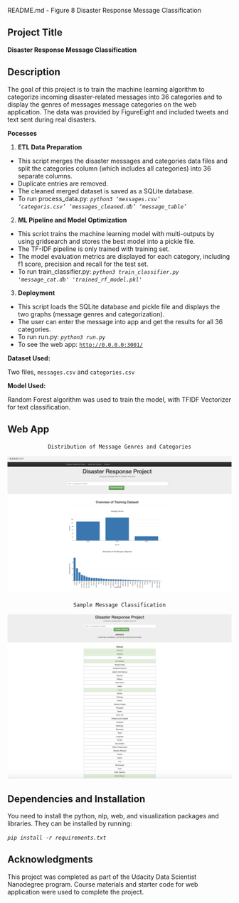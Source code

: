 README.md - Figure 8 Disaster Response Message Classification
 
 
## **Project Title**
 
**Disaster Response Message Classification**
 
 
 
## **Description**
 
The goal of this project is to train the machine learning algorithm to categorize incoming disaster-related messages into 36 categories and to display the genres of messages message categories on the web application. The data was provided by FigureEight and included tweets and text sent during real disasters. 
 
**Pocesses**
 
1. **ETL Data Preparation**
*   This script merges the disaster messages and categories data files and split the categories column (which includes all categories) into 36 separate columns.
*   Duplicate entries are removed.
*   The cleaned merged dataset is saved as a SQLite database.
*   To run process_data.py: _<code>python3 ‘messages.csv’ ‘categoris.csv’ ‘messages_cleaned.db’ ‘message_table’</code>_
 
2. **ML Pipeline and Model Optimization**
*   This scriot trains the machine learning model with multi-outputs by using gridsearch and stores the best model into a pickle file. 
*   The TF-IDF pipeline is only trained with training set. 
*   The model evaluation metrics are displayed for each category, including f1 score, precision and recall for the test set.  
*   To run train_classifier.py: _<code>python3 train_classifier.py 'message_cat.db' 'trained_rf_model.pkl'</code>_
 
3. **Deployment**
*   This script loads the SQLite database and pickle file and displays the two graphs (message genres and categorization). 
*   The user can enter the message into app and get the results for all 36 categories.
*   To run run.py: _<code>python3 run.py </code>_
*   To see the web app: <code>http://0.0.0.0:3001/</code>
 
 
**Dataset Used:**
 
Two files, <code>messages.csv</code> and <code>categories.csv</code>
 
**Model Used:**
 
Random Forest algorithm was used to train the model, with TFIDF Vectorizer for text classification. 
 
 

## **Web App**
<p align="center"><code>Distribution of Message Genres and Categories</code></center></p>

![Alt text](/data/disaster_response_app_img1.png?raw=true "Distribution of Message Genres and Categories")

<p align="center"><code>Sample Message Classification</code></center></p>

![Alt text](/data/disaster_response_app_img2.png?raw=true "Message Classification ")

 
 
## **Dependencies and Installation**
 
You need to install the python, nlp, web, and visualization packages and libraries. They can be installed by running:
 
_<code>pip install -r requirements.txt</code>_ 


 
## **Acknowledgments**
 
 
 
This project was completed as part of the Udacity Data Scientist Nanodegree program. Course materials and starter code for web application were used to complete the project.
 
 
<!-- Docs to Markdown version 1.0β17 -->
